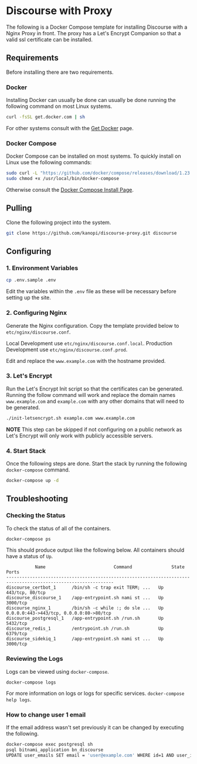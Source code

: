 # Discourse with Proxy

The following is a Docker Compose template for installing Discourse with a Nginx Proxy in front. The proxy has a Let's Encrypt Companion so that a valid ssl certificate can be installed.

## Requirements

Before installing there are two requirements.

### Docker

Installing Docker can usually be done can usually be done running the following command on most Linux systems.

```bash
curl -fsSL get.docker.com | sh
```

For other systems consult with the [Get Docker](https://docs.docker.com/install/overview/) page.

### Docker Compose

Docker Compose can be installed on most systems. To quickly install on Linux use the following commands:

```bash
sudo curl -L "https://github.com/docker/compose/releases/download/1.23.2/docker-compose-$(uname -s)-$(uname -m)" -o /usr/local/bin/docker-compose
sudo chmod +x /usr/local/bin/docker-compose
```

Otherwise consult the [Docker Compose Install Page](https://docs.docker.com/compose/install/).

## Pulling

Clone the following project into the system.

```bash
git clone https://github.com/kanopi/discourse-proxy.git discourse
```

## Configuring

### 1. Environment Variables

```bash
cp .env.sample .env
```

Edit the variables within the `.env` file as these will be necessary before setting up the site.

### 2. Configuring Nginx

Generate the Nginx configuration. Copy the template provided below to `etc/nginx/discourse.conf`.

Local Development use `etc/nginx/discourse.conf.local`.
Production Development use `etc/nginx/discourse.conf.prod`.

Edit and replace the `www.example.com` with the hostname provided.

### 3. Let's Encrypt

Run the Let's Encrypt Init script so that the certificates can be generated. Running the follow command will work and replace the domain names `www.example.com` and `example.com` with any other domains that will need to be generated.

```bash
./init-letsencrypt.sh example.com www.example.com
```

**NOTE** This step can be skipped if not configuring on a public network as Let's Encrypt will only work with publicly accessible servers.

### 4. Start Stack

Once the following steps are done. Start the stack by running the following `docker-compose` command.

```bash
docker-compose up -d
```

## Troubleshooting

### Checking the Status

To check the status of all of the containers.

```bash
docker-compose ps
```

This should produce output like the following below. All containers should have a status of `Up`.

```
           Name                          Command               State                    Ports
---------------------------------------------------------------------------------------------------------------
discourse_certbot_1      /bin/sh -c trap exit TERM; ...   Up      443/tcp, 80/tcp
discourse_discourse_1    /app-entrypoint.sh nami st ...   Up      3000/tcp
discourse_nginx_1        /bin/sh -c while :; do sle ...   Up      0.0.0.0:443->443/tcp, 0.0.0.0:80->80/tcp
discourse_postgresql_1   /app-entrypoint.sh /run.sh       Up      5432/tcp
discourse_redis_1        /entrypoint.sh /run.sh           Up      6379/tcp
discourse_sidekiq_1      /app-entrypoint.sh nami st ...   Up      3000/tcp
```

### Reviewing the Logs

Logs can be viewed using `docker-compose`.

```
docker-compose logs
```

For more information on logs or logs for specific services. `docker-compose help logs`.

### How to change user 1 email

If the email address wasn't set previously it can be changed by executing the following.

```bash
docker-compose exec postgresql sh
psql bitnami_application bn_discourse
UPDATE user_emails SET email = 'user@example.com' WHERE id=1 AND user_id=1;
```

